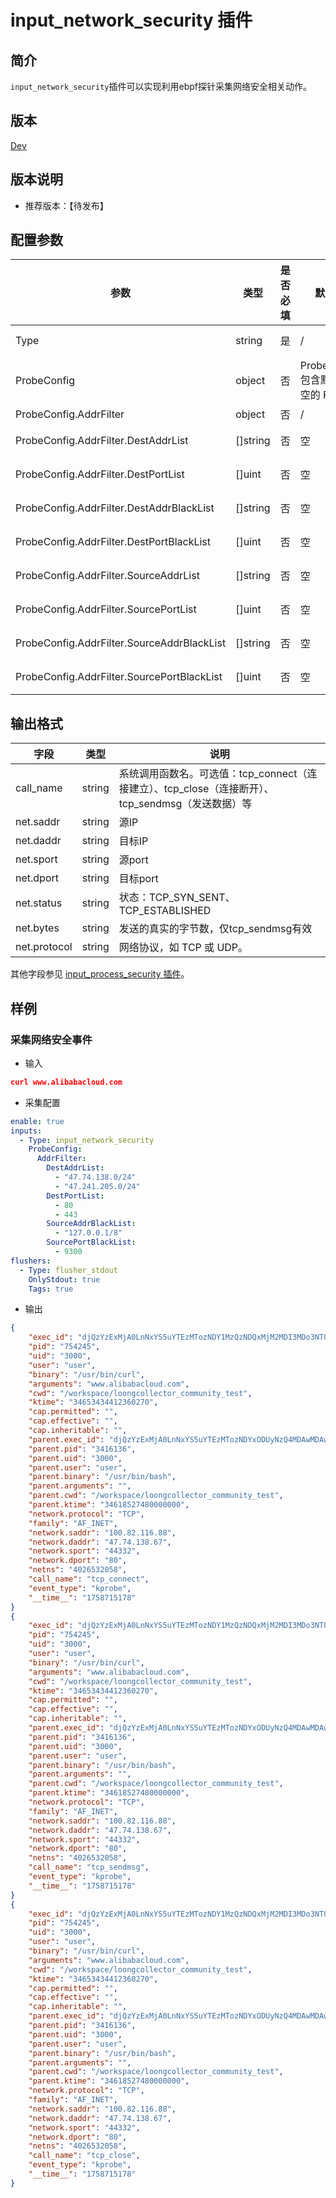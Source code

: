 # input_network_security 插件

## 简介

`input_network_security`插件可以实现利用ebpf探针采集网络安全相关动作。

## 版本

[Dev](../../stability-level.md)

## 版本说明

* 推荐版本：【待发布】

## 配置参数

|  **参数**  |  **类型**  |  **是否必填**  |  **默认值**  |  **说明**  |
| --- | --- | --- | --- | --- |
|  Type  |  string  |  是  |  /  |  插件类型。固定为input\_network\_security  |
|  ProbeConfig  |  object  |  否  |  ProbeConfig 包含默认为空的 Filter  |  ProbeConfig 内部包含 Filter，Filter 内部是或的关系  |
|  ProbeConfig.AddrFilter  |  object  |  否  |  /  |  网络地址过滤器  |
|  ProbeConfig.AddrFilter.DestAddrList  |  []string  |  否  |  空  |  目的IP地址白名单，不填表示不进行过滤  |
|  ProbeConfig.AddrFilter.DestPortList  |  []uint  |  否  |  空  |  目的端口白名单，不填表示不进行过滤  |
|  ProbeConfig.AddrFilter.DestAddrBlackList  |  []string  |  否  |  空  |  目的IP地址黑名单，不填表示不进行过滤  |
|  ProbeConfig.AddrFilter.DestPortBlackList  |  []uint  |  否  |  空  |  目的端口黑名单，不填表示不进行过滤  |
|  ProbeConfig.AddrFilter.SourceAddrList  |  []string  |  否  |  空  |  源IP地址白名单，不填表示不进行过滤  |
|  ProbeConfig.AddrFilter.SourcePortList  |  []uint  |  否  |  空  |  源端口白名单，不填表示不进行过滤  |
|  ProbeConfig.AddrFilter.SourceAddrBlackList  |  []string  |  否  |  空  |  源IP地址黑名单，不填表示不进行过滤  |
|  ProbeConfig.AddrFilter.SourcePortBlackList  |  []uint  |  否  |  空  |  源端口黑名单，不填表示不进行过滤  |

## 输出格式

| 字段 | 类型 | 说明 |
| --- | --- | --- |
| call\_name | string | 系统调用函数名。可选值：tcp_connect（连接建立）、tcp_close（连接断开）、tcp_sendmsg（发送数据）等 |
| net.saddr | string | 源IP |
| net.daddr | string | 目标IP |
| net.sport | string | 源port |
| net.dport | string | 目标port |
| net.status | string | 状态：TCP\_SYN\_SENT、TCP\_ESTABLISHED |
| net.bytes | string | 发送的真实的字节数，仅tcp\_sendmsg有效 |
| net.protocol | string | 网络协议，如 TCP 或 UDP。 |

其他字段参见 [input_process_security 插件](input-process-security.md)。

## 样例

### 采集网络安全事件

* 输入

```json
curl www.alibabacloud.com
```

* 采集配置

```yaml
enable: true
inputs:
  - Type: input_network_security
    ProbeConfig:
      AddrFilter: 
        DestAddrList: 
          - "47.74.138.0/24"
          - "47.241.205.0/24"
        DestPortList: 
          - 80
          - 443
        SourceAddrBlackList: 
          - "127.0.0.1/8"
        SourcePortBlackList: 
          - 9300
flushers:
  - Type: flusher_stdout
    OnlyStdout: true
    Tags: true
```

* 输出

```json
{
    "exec_id": "djQzYzExMjA0LnNxYS5uYTEzMTozNDY1MzQzNDQxMjM2MDI3MDo3NTQyNDU=",
    "pid": "754245",
    "uid": "3000",
    "user": "user",
    "binary": "/usr/bin/curl",
    "arguments": "www.alibabacloud.com",
    "cwd": "/workspace/loongcollector_community_test",
    "ktime": "34653434412360270",
    "cap.permitted": "",
    "cap.effective": "",
    "cap.inheritable": "",
    "parent.exec_id": "djQzYzExMjA0LnNxYS5uYTEzMTozNDYxODUyNzQ4MDAwMDAwMDozNDE2MTM2",
    "parent.pid": "3416136",
    "parent.uid": "3000",
    "parent.user": "user",
    "parent.binary": "/usr/bin/bash",
    "parent.arguments": "",
    "parent.cwd": "/workspace/loongcollector_community_test",
    "parent.ktime": "34618527480000000",
    "network.protocol": "TCP",
    "family": "AF_INET",
    "network.saddr": "100.82.116.88",
    "network.daddr": "47.74.138.67",
    "network.sport": "44332",
    "network.dport": "80",
    "netns": "4026532058",
    "call_name": "tcp_connect",
    "event_type": "kprobe",
    "__time__": "1758715178"
}
{
    "exec_id": "djQzYzExMjA0LnNxYS5uYTEzMTozNDY1MzQzNDQxMjM2MDI3MDo3NTQyNDU=",
    "pid": "754245",
    "uid": "3000",
    "user": "user",
    "binary": "/usr/bin/curl",
    "arguments": "www.alibabacloud.com",
    "cwd": "/workspace/loongcollector_community_test",
    "ktime": "34653434412360270",
    "cap.permitted": "",
    "cap.effective": "",
    "cap.inheritable": "",
    "parent.exec_id": "djQzYzExMjA0LnNxYS5uYTEzMTozNDYxODUyNzQ4MDAwMDAwMDozNDE2MTM2",
    "parent.pid": "3416136",
    "parent.uid": "3000",
    "parent.user": "user",
    "parent.binary": "/usr/bin/bash",
    "parent.arguments": "",
    "parent.cwd": "/workspace/loongcollector_community_test",
    "parent.ktime": "34618527480000000",
    "network.protocol": "TCP",
    "family": "AF_INET",
    "network.saddr": "100.82.116.88",
    "network.daddr": "47.74.138.67",
    "network.sport": "44332",
    "network.dport": "80",
    "netns": "4026532058",
    "call_name": "tcp_sendmsg",
    "event_type": "kprobe",
    "__time__": "1758715178"
}
{
    "exec_id": "djQzYzExMjA0LnNxYS5uYTEzMTozNDY1MzQzNDQxMjM2MDI3MDo3NTQyNDU=",
    "pid": "754245",
    "uid": "3000",
    "user": "user",
    "binary": "/usr/bin/curl",
    "arguments": "www.alibabacloud.com",
    "cwd": "/workspace/loongcollector_community_test",
    "ktime": "34653434412360270",
    "cap.permitted": "",
    "cap.effective": "",
    "cap.inheritable": "",
    "parent.exec_id": "djQzYzExMjA0LnNxYS5uYTEzMTozNDYxODUyNzQ4MDAwMDAwMDozNDE2MTM2",
    "parent.pid": "3416136",
    "parent.uid": "3000",
    "parent.user": "user",
    "parent.binary": "/usr/bin/bash",
    "parent.arguments": "",
    "parent.cwd": "/workspace/loongcollector_community_test",
    "parent.ktime": "34618527480000000",
    "network.protocol": "TCP",
    "family": "AF_INET",
    "network.saddr": "100.82.116.88",
    "network.daddr": "47.74.138.67",
    "network.sport": "44332",
    "network.dport": "80",
    "netns": "4026532058",
    "call_name": "tcp_close",
    "event_type": "kprobe",
    "__time__": "1758715178"
}
```

